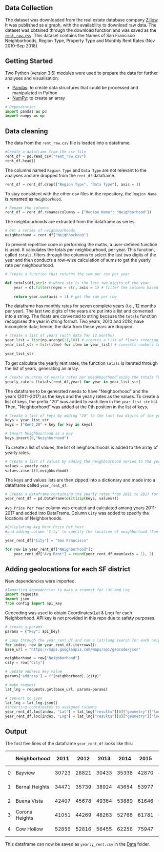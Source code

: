 ## Data Collection

The dataset was downloaded from the real estate database company [Zillow](https://www.zillow.com/san-francisco-ca/home-values/). It was published as a graph, with the availability to download raw data. The dataset was obtained through the download function and was saved as the [`rent_raw.csv`](https://github.com/rochiecuevas/shared_accommodations/blob/master/Rent%20Data/rent_raw.csv). This dataset contains the Names of San Francisco Neighborhoods, Region Type, Property Type and Monthly Rent Rates (Nov 2010-Sep 2018).

## Getting Started

Two Python (version 3.6) modules were used to prepare the data for further analyses and visualisation:
- [Pandas](https://pandas.pydata.org/): to create data structures that could be processed and manipulated in Python
- [NumPy](http://www.numpy.org/): to create an array

```python
# Dependencies
import pandas as pd
import numpy as np
```

## Data cleaning

The data from the `rent_raw.csv` file is loaded into a dataframe.

```python
#Create a dataframe from the csv file
rent_df = pd.read_csv("rent_raw.csv")
rent_df.head()
```

The columns named `Region Type` and `Data Type` are not relevant to the analyses and are dropped from the `rent_df` dataframe.

```python
rent_df = rent_df.drop(["Region Type", "Data Type"], axis = 1)
```

To stay consistent with the other csv files in the repository, the `Region Name` is renamed as `Neighborhood`.

```python
# Rename the columns
rent_df = rent_df.rename(columns = {"Region Name": "Neighborhood"})
```

The neighbourhoods are extracted from the dataframe as series.

```python
# Get a series of neighbourhoods
neighborhood = rent_df["Neighborhood"]
```

To prevent repetitive code in performing the maths, a user-defined function is used. It calculates the totals per neighbourhood, per year. This function, called `totals`, filters through the columns to select the last two digits of the year and then conducts a row-wise calculation of sums to get the yearly rate per neighbourhood.

```python
# Create a function that returns the sum per row per year

def totals(df,str): # where str is the last two digits of the year
    year = df.filter(regex = str, axis = 1) # filter the columns based on the str
    
    return year.sum(axis = 1) # get the sum per row
```

The dataframe has monthly rates for seven complete years (i.e., 12 months per year). The last two digits of the years are put into a list and converted into a string. The floats are converted to string because the `totals` function recognises the year in string format. Two years, 2010 and 2018, have incomplete data; hence, the data from these years are dropped. 

```python
# Create a list of years (with data for 12 months)
year_list = list(np.arange(11,18)) # creates a list of floats covering the year range of rent_df
year_list_str = [str(item) for item in year_list] # converts numbers to string
    
year_list_str
```

To get calculate the yearly rent rates, the function `totals` is iterated through the list of years, generating an array.

```python
# Create an array of yearly rates per neighbourhood using the totals function
yearly_rate = [totals(rent_df,year) for year in year_list_str] 
```

The dataframe to be generated needs to have "Neighborhood" and the years (2011–2017) as the keys and the yearly rates as the values. To create a list of keys, the prefix "20" was added to each item in the `year_list_str` list. Then, "Neighborhood" was added at the 0th position in the list of keys.

```python
# Create a list of keys by adding "20" to the last two digits of the year
keys = year_list_str
keys = ["Rent_20" + key for key in keys]

# Insert Neighbourhood as a key
keys.insert(0,"Neighborhood")
```

To create a list of values, the list of neighbourhoods is added to the array of yearly rates.

```python
# Create a list of values by adding the neighbourhood series to the yearly_rate array
values = yearly_rate
values.insert(0,neighborhood)
```

The keys and values lists are then zipped into a dictionary and made into a dataframe called `year_rent_df`.

```python
# Create a dataframe containing the yearly rates from 2011 to 2017 for the 62 neighbourhoods in SF 
year_rent_df = pd.DataFrame(dict(zip(keys, values)))
```

`Avg Price Per Year` column was created and calculated among years 2011-2017 and added into DataFrame. Column `City` was added  to specify the locations of Neighborhoods. 

```python
#Calculating Avg Rent Price Per Year 
#and adding column 'City' to specify the location of neighborhood (San Francisco)

year_rent_df["City"] = "San Francisco"

for row in year_rent_df["Neighborhood"]:
    year_rent_df["Avg Rent"] = round(year_rent_df.mean(axis = 1), 2)
```

## Adding geolocations for each SF district

New dependencies were imported.
```python
#Importing dependencies to make a request for Lat and Lng
import requests
import json
from config import api_key
```
Geocoding was used  to obtain Coordinates(Lat & Lng) for each Neighborhood. 
API key is not provided in this repo due to safety purposes. 

```python
# create a params 
params = {"key": api_key}

# Loop through the year_rent_df and run a lat/long search for each neighborhood
for index, row in year_rent_df.iterrows():
base_url = "https://maps.googleapis.com/maps/api/geocode/json"

neighborhood = row["Neighborhood"]
city = row["City"]

# update address key value
params['address'] = f"{neighborhood},{city}"

# make request
lat_lng = requests.get(base_url, params=params)

# convert to json
lat_lng = lat_lng.json()
#inserting coordinates to assigned columns
year_rent_df.loc[index, "Lat"] = lat_lng["results"][0]["geometry"]["location"]["lat"]
year_rent_df.loc[index, "Lng"] = lat_lng["results"][0]["geometry"]["location"]["lng"]
```

## Output 
The first five lines of the dataframe `year_rent_df` looks like this:

||Neighborhood|2011|2012|2013|2014|2015|2016|2017|Avg Price Per Year|City|Lat|Lng| 
|---|---|---|---|---|---|---|---|---|---|---|---|---|
|0|Bayview|30723|28821|30433|35338|42870|45681|45747|37087.571429|San Francisco|37.7304|-122.384|
|1|Bernal Heights|34471|35739|38924|43654|53977|54833|53741|45048.428571|San Francisco|37.7389|-122.415|
|2|Buena Vista|42407|45678|49364|53889|61646|65690|61917|54370.142857|San Francisco|37.8065|-122.421|
|3|Corona Heights|41051|44269|48263|52768|61781|64072|59849|53150.428571|San Francisco|37.7618|-122.443|
|4|Cow Hollow|52856|52816|56455|62256|75947|78557|71952|64405.571429|San Francisco|37.798|-122.44|

This dataframe can now be saved as `yearly_rent.csv` in the [Data](https://github.com/rochiecuevas/shared_accommodations/tree/master/Data) folder.
